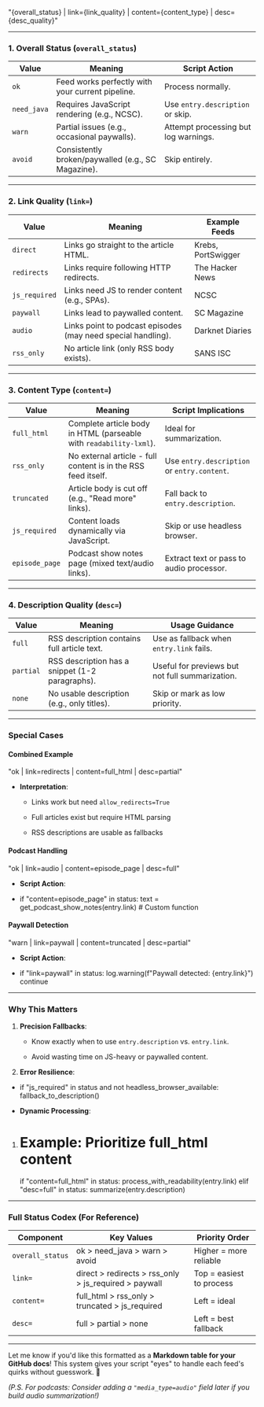 
"{overall_status} | link={link_quality} | content={content_type} | desc={desc_quality}"

---

### **1. Overall Status (`overall_status`)**

|Value|Meaning|Script Action|
|---|---|---|
|`ok`|Feed works perfectly with your current pipeline.|Process normally.|
|`need_java`|Requires JavaScript rendering (e.g., NCSC).|Use `entry.description` or skip.|
|`warn`|Partial issues (e.g., occasional paywalls).|Attempt processing but log warnings.|
|`avoid`|Consistently broken/paywalled (e.g., SC Magazine).|Skip entirely.|

---

### **2. Link Quality (`link=`)**

|Value|Meaning|Example Feeds|
|---|---|---|
|`direct`|Links go straight to the article HTML.|Krebs, PortSwigger|
|`redirects`|Links require following HTTP redirects.|The Hacker News|
|`js_required`|Links need JS to render content (e.g., SPAs).|NCSC|
|`paywall`|Links lead to paywalled content.|SC Magazine|
|`audio`|Links point to podcast episodes (may need special handling).|Darknet Diaries|
|`rss_only`|No article link (only RSS body exists).|SANS ISC|

---

### **3. Content Type (`content=`)**

|Value|Meaning|Script Implications|
|---|---|---|
|`full_html`|Complete article body in HTML (parseable with `readability-lxml`).|Ideal for summarization.|
|`rss_only`|No external article - full content is in the RSS feed itself.|Use `entry.description` or `entry.content`.|
|`truncated`|Article body is cut off (e.g., "Read more" links).|Fall back to `entry.description`.|
|`js_required`|Content loads dynamically via JavaScript.|Skip or use headless browser.|
|`episode_page`|Podcast show notes page (mixed text/audio links).|Extract text or pass to audio processor.|

---

### **4. Description Quality (`desc=`)**

|Value|Meaning|Usage Guidance|
|---|---|---|
|`full`|RSS description contains full article text.|Use as fallback when `entry.link` fails.|
|`partial`|RSS description has a snippet (1-2 paragraphs).|Useful for previews but not full summarization.|
|`none`|No usable description (e.g., only titles).|Skip or mark as low priority.|

---

### **Special Cases**

#### **Combined Example**


"ok | link=redirects | content=full_html | desc=partial"

- **Interpretation**:
    
    - Links work but need `allow_redirects=True`
        
    - Full articles exist but require HTML parsing
        
    - RSS descriptions are usable as fallbacks
        

#### **Podcast Handling**


"ok | link=audio | content=episode_page | desc=full"

- **Script Action**:
    

- if "content=episode_page" in status:
        text = get_podcast_show_notes(entry.link)  # Custom function
    

#### **Paywall Detection**


"warn | link=paywall | content=truncated | desc=partial"

- **Script Action**:
    
    

- if "link=paywall" in status:
        log.warning(f"Paywall detected: {entry.link}")
        continue
    

---

### **Why This Matters**

1. **Precision Fallbacks**:
    
    - Know exactly when to use `entry.description` vs. `entry.link`.
        
    - Avoid wasting time on JS-heavy or paywalled content.
        
2. **Error Resilience**:
    

- if "js_required" in status and not headless_browser_available:
        fallback_to_description()
    
- **Dynamic Processing**:
    
1. # Example: Prioritize full_html content
    if "content=full_html" in status:
        process_with_readability(entry.link)
    elif "desc=full" in status:
        summarize(entry.description)
    

---

### **Full Status Codex (For Reference)**

|Component|Key Values|Priority Order|
|---|---|---|
|`overall_status`|ok > need_java > warn > avoid|Higher = more reliable|
|`link=`|direct > redirects > rss_only > js_required > paywall|Top = easiest to process|
|`content=`|full_html > rss_only > truncated > js_required|Left = ideal|
|`desc=`|full > partial > none|Left = best fallback|

---

Let me know if you'd like this formatted as a **Markdown table for your GitHub docs**! This system gives your script "eyes" to handle each feed's quirks without guesswork. 💙

_(P.S. For podcasts: Consider adding a `"media_type=audio"` field later if you build audio summarization!)_

